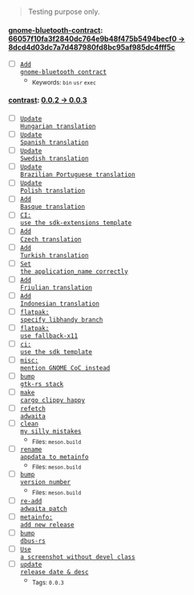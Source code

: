 > Testing purpose only.

#### [gnome-bluetooth-contract](https://github.com/elementary/gnome-bluetooth-contract): [66057f10fa3f2840dc764e9b48f475b5494becf0 → 8dcd4d03dc7a7d487980fd8bc95af985dc4fff5c](https://github.com/elementary/gnome-bluetooth-contract/compare/66057f10fa3f2840dc764e9b48f475b5494becf0...8dcd4d03dc7a7d487980fd8bc95af985dc4fff5c)

- [ ] [<code>Add gnome-bluetooth contract</code>](https://github.com/elementary/gnome-bluetooth-contract/commit/8dcd4d03dc7a7d487980fd8bc95af985dc4fff5c)
  - <sub>Keywords: <code>bin</code> <code>usr</code> <code>exec</code></sub>

#### [contrast](https://gitlab.gnome.org/World/design/contrast): [0.0.2 → 0.0.3](https://gitlab.gnome.org/World/design/contrast/-/compare/0.0.2...0.0.3)

- [ ] [<code>Update Hungarian translation</code>](https://gitlab.gnome.org/World/design/contrast/-/commit/b84f01fc0314246bd719e3e465cd5dda64caa392)
- [ ] [<code>Update Spanish translation</code>](https://gitlab.gnome.org/World/design/contrast/-/commit/2de1432c233f7b3be7272bd6580eb03a41306dc2)
- [ ] [<code>Update Swedish translation</code>](https://gitlab.gnome.org/World/design/contrast/-/commit/79ae4141ddb20284b2bda3f7d204812dcc7d0f37)
- [ ] [<code>Update Brazilian Portuguese translation</code>](https://gitlab.gnome.org/World/design/contrast/-/commit/cc797d43bf01bd92a7ccfe050a2981ba96e56684)
- [ ] [<code>Update Polish translation</code>](https://gitlab.gnome.org/World/design/contrast/-/commit/fac7a87212cc9df34e27f6c3ee669bdb5c415844)
- [ ] [<code>Add Basque translation</code>](https://gitlab.gnome.org/World/design/contrast/-/commit/71aa6016e6597bf91b94cada172b2f9f7504e58e)
- [ ] [<code>CI: use the sdk-extensions template</code>](https://gitlab.gnome.org/World/design/contrast/-/commit/5dcfbc666ac750f22a338b00576449ae10f19ab2)
- [ ] [<code>Add Czech translation</code>](https://gitlab.gnome.org/World/design/contrast/-/commit/655303dec1b8ffb3ebf5552f08590e43e5907c5b)
- [ ] [<code>Add Turkish translation</code>](https://gitlab.gnome.org/World/design/contrast/-/commit/a0b20bbcdf4a1df9ca1c097ff68958d4655f0d7f)
- [ ] [<code>Set the application_name correctly</code>](https://gitlab.gnome.org/World/design/contrast/-/commit/51ca1ba16940fce77d758c6c613678d9d929119b)
- [ ] [<code>Add Friulian translation</code>](https://gitlab.gnome.org/World/design/contrast/-/commit/4a9381d83d6f7b01d11c88e923c580657fce3dae)
- [ ] [<code>Add Indonesian translation</code>](https://gitlab.gnome.org/World/design/contrast/-/commit/efbda2c032615a96bb3e7f76ec9997f080d9d6ab)
- [ ] [<code>flatpak: specify libhandy branch</code>](https://gitlab.gnome.org/World/design/contrast/-/commit/c7ca335be6246f650f4723bbed53834a31a826e7)
- [ ] [<code>flatpak: use fallback-x11</code>](https://gitlab.gnome.org/World/design/contrast/-/commit/c4abd6762f13a2c3bc134f6df7a5c5fc325f815e)
- [ ] [<code>ci: use the sdk template</code>](https://gitlab.gnome.org/World/design/contrast/-/commit/d22009f619f6b771032e4be2e3e7e13192567fe2)
- [ ] [<code>misc: mention GNOME CoC instead</code>](https://gitlab.gnome.org/World/design/contrast/-/commit/cc36f4ab3faab57ab16d904730661f87604fea53)
- [ ] [<code>bump gtk-rs stack</code>](https://gitlab.gnome.org/World/design/contrast/-/commit/414f3c768e8251045a5fc689543704bd8f2ffecc)
- [ ] [<code>make cargo clippy happy</code>](https://gitlab.gnome.org/World/design/contrast/-/commit/c156a9d599405aff082d3ea40982734515307fc4)
- [ ] [<code>refetch adwaita</code>](https://gitlab.gnome.org/World/design/contrast/-/commit/de2a469d80e413ab14ce004625e29caf9ea25460)
- [ ] [<code>clean my silly mistakes</code>](https://gitlab.gnome.org/World/design/contrast/-/commit/4b5ea8f984c20838d582690ba952c80b7a3d069e)
  - <sub>Files: <code>meson.build</code></sub>
- [ ] [<code>rename appdata to metainfo</code>](https://gitlab.gnome.org/World/design/contrast/-/commit/db6180d2aecac9b79f1266fd41777b9f73f0601d)
  - <sub>Files: <code>meson.build</code></sub>
- [ ] [<code>bump version number</code>](https://gitlab.gnome.org/World/design/contrast/-/commit/170007adaa469a76aad571bc0d689104cedc9287)
  - <sub>Files: <code>meson.build</code></sub>
- [ ] [<code>re-add adwaita patch</code>](https://gitlab.gnome.org/World/design/contrast/-/commit/13fe63901829cd79546c2eadc39bccdb4f9746cd)
- [ ] [<code>metainfo: add new release</code>](https://gitlab.gnome.org/World/design/contrast/-/commit/a08b67e498f82d476608aff8216163900f789bd7)
- [ ] [<code>bump dbus-rs</code>](https://gitlab.gnome.org/World/design/contrast/-/commit/288d66b800aa68548eae3626d87a6b301c09acc5)
- [ ] [<code>Use a screenshot without devel class</code>](https://gitlab.gnome.org/World/design/contrast/-/commit/cda9e5ad88b2f04ab359feddec987efb119032d7)
- [ ] [<code>update release date & desc</code>](https://gitlab.gnome.org/World/design/contrast/-/commit/e0c53403832f6d387efc5ad0b39190ab28eb73b3)
  - <sub>Tags: <code>0.0.3</code></sub>
